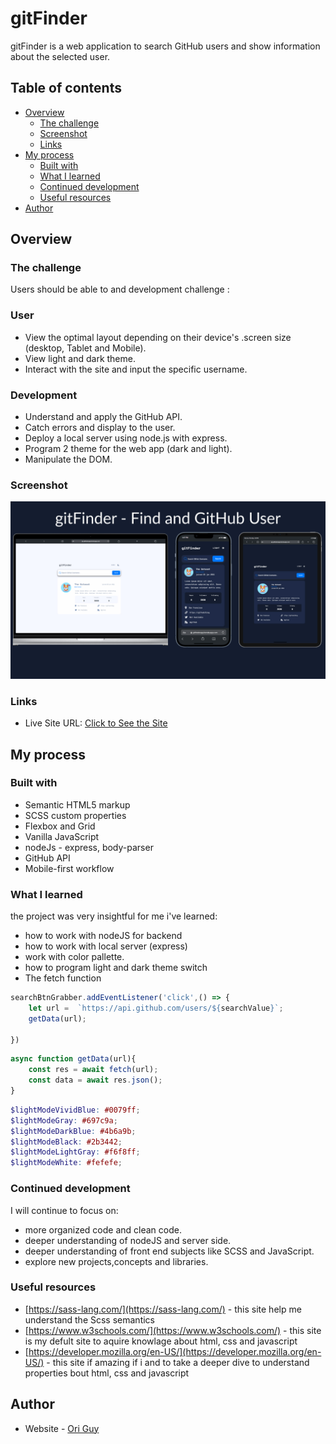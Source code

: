 # gitFinder

gitFinder is a web application to search GitHub users and show information about the selected user.

## Table of contents

- [Overview](#overview)
  - [The challenge](#the-challenge)
  - [Screenshot](#screenshot)
  - [Links](#links)
- [My process](#my-process)
  - [Built with](#built-with)
  - [What I learned](#what-i-learned)
  - [Continued development](#continued-development)
  - [Useful resources](#useful-resources)
- [Author](#author)

## Overview

### The challenge

Users should be able to and development challenge :

### User

- View the optimal layout depending on their device's .screen size (desktop, Tablet and Mobile).
- View light and dark theme.
- Interact with the site and input the specific username.

### Development

- Understand and apply the GitHub API.
- Catch errors and display to the user.
- Deploy a local server using node.js with express.
- Program 2 theme for the web app (dark and light).
- Manipulate the DOM.

### Screenshot

![screenshot of the website](/public/images/READMEPhoto.jpg)

### Links

- Live Site URL: [Click to See the Site](https://gitfinderapp.herokuapp.com/)

## My process

### Built with

- Semantic HTML5 markup
- SCSS custom properties
- Flexbox and Grid
- Vanilla JavaScript
- nodeJs - express, body-parser
- GitHub API
- Mobile-first workflow

### What I learned

the project was very insightful for me i've learned:

- how to work with nodeJS for backend
- how to work with local server (express)
- work with color pallette.
- how to program light and dark theme switch
- The fetch function

```JavaScript
searchBtnGrabber.addEventListener('click',() => {
    let url =  `https://api.github.com/users/${searchValue}`; 
    getData(url);

})
```

```JavaScript
async function getData(url){
    const res = await fetch(url);
    const data = await res.json();
}
```

```SCSS
$lightModeVividBlue: #0079ff;
$lightModeGray: #697c9a;
$lightModeDarkBlue: #4b6a9b;
$lightModeBlack: #2b3442;
$lightModeLightGray: #f6f8ff;
$lightModeWhite: #fefefe;

```

### Continued development

I will continue to focus on:

- more organized code and clean code.
- deeper understanding of nodeJS and server side.
- deeper understanding of front end subjects like SCSS and JavaScript.
- explore new projects,concepts and libraries.

### Useful resources

- [https://sass-lang.com/](https://sass-lang.com/) - this site help me understand the Scss semantics
- [https://www.w3schools.com/](https://www.w3schools.com/) - this site is my defult site to aquire knowlage about html, css and javascript
- [https://developer.mozilla.org/en-US/](https://developer.mozilla.org/en-US/) - this site if amazing if i and to take a deeper dive to understand properties bout html, css and javascript

## Author

- Website - [Ori Guy](https://github.com/origuy)
